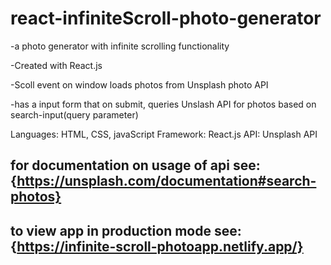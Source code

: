 # react-infiniteScroll-photo-generator

-a photo generator with infinite scrolling functionality

-Created with React.js

-Scoll event on window loads photos from Unsplash photo API

-has a input form that on submit, queries Unslash API for photos based on search-input(query parameter)

Languages: HTML, CSS, javaScript
Framework: React.js
API: Unsplash API

## for documentation on usage of api see:{https://unsplash.com/documentation#search-photos}

## to view app in production mode see:{https://infinite-scroll-photoapp.netlify.app/}


